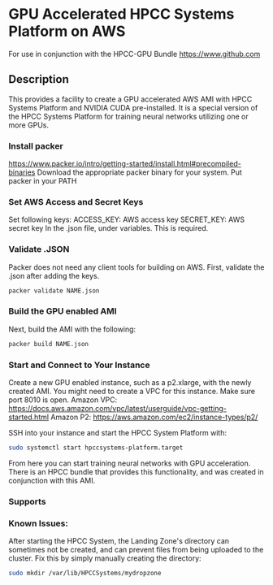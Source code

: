 # GPU Accelerated HPCC Systems Platform on AWS
For use in conjunction with the HPCC-GPU Bundle https://www.github.com

## Description
This provides a facility to create a GPU accelerated AWS AMI with HPCC Systems Platform and NVIDIA CUDA pre-installed.
It is a special version of the HPCC Systems Platform for training neural networks utilizing one or more GPUs.


### Install packer
https://www.packer.io/intro/getting-started/install.html#precompiled-binaries
Download the appropriate packer binary for your system.
Put packer in your PATH

### Set AWS Access and Secret Keys
Set following keys:
ACCESS_KEY: AWS access key
SECRET_KEY: AWS secret key
In the .json file, under variables. This is required.

### Validate .JSON
Packer does not need any client tools for building on AWS. First, validate the .json after adding the keys.
```sh
packer validate NAME.json
```

### Build the GPU enabled AMI
Next, build the AMI with the following:
```sh
packer build NAME.json
```

### Start and Connect to Your Instance
Create a new GPU enabled instance, such as a p2.xlarge, with the newly created AMI. You might need to create a VPC for this instance. Make sure port 8010 is open.
Amazon VPC: https://docs.aws.amazon.com/vpc/latest/userguide/vpc-getting-started.html
Amazon P2: https://aws.amazon.com/ec2/instance-types/p2/

SSH into your instance and start the HPCC System Platform with:
```sh
sudo systemctl start hpccsystems-platform.target
```

From here you can start training neural networks with GPU acceleration. There is an HPCC bundle that provides this functionality, and was created in conjunction with this AMI.

### Supports


### Known Issues:
After starting the HPCC System, the Landing Zone's directory can sometimes not be created, and can prevent files from being uploaded to the cluster. Fix this by simply manually creating the directory:
```sh
sudo mkdir /var/lib/HPCCSystems/mydropzone
```
